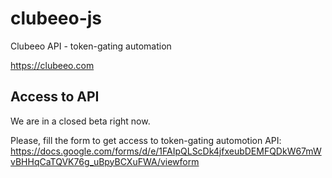 # clubeeo-js

Clubeeo API - token-gating automation

https://clubeeo.com 

## Access to API

We are in a closed beta right now.

Please, fill the form to get access to token-gating automotion API:
https://docs.google.com/forms/d/e/1FAIpQLScDk4jfxeubDEMFQDkW67mWvBHHqCaTQVK76g_uBpyBCXuFWA/viewform
